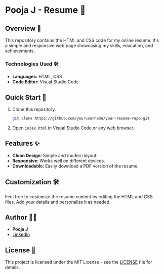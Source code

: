 # Pooja J - Resume 📄

## Overview 🚀

This repository contains the HTML and CSS code for my online resume. It's a simple and responsive web page showcasing my skills, education, and achievements.

### Technologies Used 🛠️

- **Languages:** HTML, CSS
- **Code Editor:** Visual Studio Code

## Quick Start 🏁

1. Clone this repository.
   ```bash
   git clone https://github.com/yourusername/your-resume-repo.git
   ```

2. Open `index.html` in Visual Studio Code or any web browser.

## Features ✨

- **Clean Design:** Simple and modern layout.
- **Responsive:** Works well on different devices.
- **Downloadable:** Easily download a PDF version of the resume.

## Customization 🛠️

Feel free to customize the resume content by editing the HTML and CSS files. Add your details and personalize it as needed.

## Author 👩‍💻

- **Pooja J**
- [LinkedIn](https://www.linkedin.com/in/pooja-j)

## License 📝

This project is licensed under the MIT License - see the [LICENSE](LICENSE) file for details.
